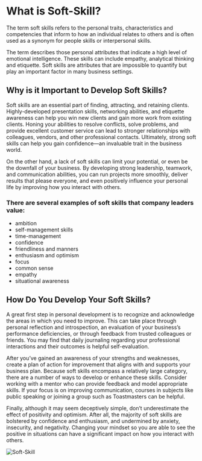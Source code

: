 # What is Soft-Skill?
The term soft skills refers to the personal traits, characteristics and competencies that inform to how an individual relates to others and is often used as a synonym for people skills or interpersonal skills.


The term describes those personal attributes that indicate a high level of emotional intelligence. These skills can include empathy, analytical thinking and etiquette. Soft skills are attributes that are impossible to quantify but play an important factor in many business settings.

## Why is it Important to Develop Soft Skills?
Soft skills are an essential part of finding, attracting, and retaining clients. Highly-developed presentation skills, networking abilities, and etiquette awareness can help you win new clients and gain more work from existing clients. Honing your abilities to resolve conflicts, solve problems, and provide excellent customer service can lead to stronger relationships with colleagues, vendors, and other professional contacts. Ultimately, strong soft skills can help you gain confidence—an invaluable trait in the business world.

On the other hand, a lack of soft skills can limit your potential, or even be the downfall of your business. By developing strong leadership, teamwork, and communication abilities, you can run projects more smoothly, deliver results that please everyone, and even positively influence your personal life by improving how you interact with others.

### There are several examples of soft skills that company leaders value:

* ambition
* self-management skills
* time-management
* confidence
* friendliness and manners
* enthusiasm and optimism
* focus
* common sense
* empathy
* situational awareness

## How Do You Develop Your Soft Skills?
A great first step in personal development is to recognize and acknowledge the areas in which you need to improve. This can take place through personal reflection and introspection, an evaluation of your business’s performance deficiencies, or through feedback from trusted colleagues or friends. You may find that daily journaling regarding your professional interactions and their outcomes is helpful self-evaluation.

After you’ve gained an awareness of your strengths and weaknesses, create a plan of action for improvement that aligns with and supports your business plan. Because soft skills encompass a relatively large category, there are a number of ways to develop or enhance these skills. Consider working with a mentor who can provide feedback and model appropriate skills. If your focus is on improving communication, courses in subjects like public speaking or joining a group such as Toastmasters can be helpful.

Finally, although it may seem deceptively simple, don’t underestimate the effect of positivity and optimism. After all, the majority of soft skills are bolstered by confidence and enthusiasm, and undermined by anxiety, insecurity, and negativity. Changing your mindset so you are able to see the positive in situations can have a significant impact on how you interact with others.

![Soft-Skill](assets/soft-skill-1.png)